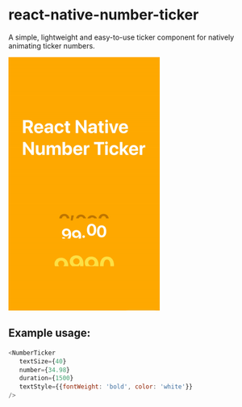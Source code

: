 # react-native-number-ticker
A simple, lightweight and easy-to-use ticker component for natively animating ticker numbers.

![](preview-gif.gif)


## Example usage: 

```javascript
<NumberTicker
   textSize={40}
   number={34.98}
   duration={1500}
   textStyle={{fontWeight: 'bold', color: 'white'}}
/>
```
